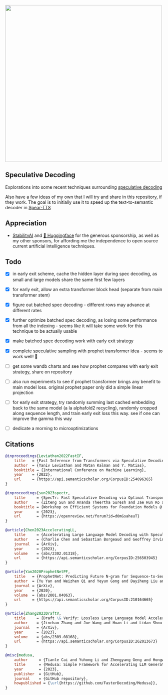 <img src="./speculative-decoding.png" width="500px"></img>

## Speculative Decoding

Explorations into some recent techniques surrounding <a href="https://arxiv.org/abs/2211.17192">speculative decoding</a>

Also have a few ideas of my own that I will try and share in this repository, if they work. The goal is to initially use it to speed up the text-to-semantic decoder in <a href="https://github.com/lucidrains/spear-tts-pytorch">Spear-TTS</a>

## Appreciation

- <a href="https://stability.ai/">StabilityAI</a> and <a href="https://huggingface.co/">🤗 Huggingface</a> for the generous sponsorship, as well as my other sponsors, for affording me the independence to open source current artificial intelligence techniques.

## Todo

- [x] in early exit scheme, cache the hidden layer during spec decoding, as small and large models share the same first few layers
- [x] for early exit, allow an extra transformer block head (separate from main transformer stem)
- [x] figure out batched spec decoding - different rows may advance at different rates
- [x] further optimize batched spec decoding, as losing some performance from all the indexing - seems like it will take some work for this technique to be actually usable
- [x] make batched spec decoding work with early exit strategy
- [x] complete speculative sampling with prophet transformer idea - seems to work well! 🙌

- [ ] get some wandb charts and see how prophet compares with early exit strategy, share on repository
- [ ] also run experiments to see if prophet transformer brings any benefit to main model loss. original prophet paper only did a simple linear projection

- [ ] for early exit strategy, try randomly summing last cached embedding back to the same model (a la alphafold2 recycling), randomly cropped along sequence length, and train early exit loss this way. see if one can improve the gamma this way
- [ ] dedicate a morning to microoptimizations

## Citations

```bibtex
@inproceedings{Leviathan2022FastIF,
    title   = {Fast Inference from Transformers via Speculative Decoding},
    author  = {Yaniv Leviathan and Matan Kalman and Y. Matias},
    booktitle = {International Conference on Machine Learning},
    year    = {2022},
    url     = {https://api.semanticscholar.org/CorpusID:254096365}
}
```

```bibtex
@inproceedings{sun2023spectr,
    title     = {SpecTr: Fast Speculative Decoding via Optimal Transport},
    author    = {Ziteng Sun and Ananda Theertha Suresh and Jae Hun Ro and Ahmad Beirami and Himanshu Jain and Felix Yu and Michael Riley and Sanjiv Kumar},
    booktitle = {Workshop on Efficient Systems for Foundation Models @ ICML2023},
    year      = {2023},
    url       = {https://openreview.net/forum?id=d0mGsaheuT}
}
```

```bibtex
@article{Chen2023AcceleratingLL,
    title     = {Accelerating Large Language Model Decoding with Speculative Sampling},
    author    = {Charlie Chen and Sebastian Borgeaud and Geoffrey Irving and Jean-Baptiste Lespiau and L. Sifre and John M. Jumper},
    journal   = {ArXiv},
    year      = {2023},
    volume    = {abs/2302.01318},
    url       = {https://api.semanticscholar.org/CorpusID:256503945}
}
```

```bibtex
@article{Yan2020ProphetNetPF,
    title   = {ProphetNet: Predicting Future N-gram for Sequence-to-Sequence Pre-training},
    author  = {Yu Yan and Weizhen Qi and Yeyun Gong and Dayiheng Liu and Nan Duan and Jiusheng Chen and Ruofei Zhang and Ming Zhou},
    journal = {ArXiv},
    year    = {2020},
    volume  = {abs/2001.04063},
    url     = {https://api.semanticscholar.org/CorpusID:210164665}
}
```

```bibtex
@article{Zhang2023DraftV,
    title     = {Draft \& Verify: Lossless Large Language Model Acceleration via Self-Speculative Decoding},
    author    = {Jinchao Zhang and Jue Wang and Huan Li and Lidan Shou and Ke Chen and Gang Chen and Sharad Mehrotra},
    journal   = {ArXiv},
    year      = {2023},
    volume    = {abs/2309.08168},
    url       = {https://api.semanticscholar.org/CorpusID:262013673}
}
```

```bibtex
@misc{medusa,
    author     = {Tianle Cai and Yuhong Li and Zhengyang Geng and Hongwu Peng and Tri Dao},
    title      = {Medusa: Simple Framework for Accelerating LLM Generation with Multiple Decoding Heads},
    year       = {2023},
    publisher  = {GitHub},
    journal    = {GitHub repository},
    howpublished = {\url{https://github.com/FasterDecoding/Medusa}},
}
```
